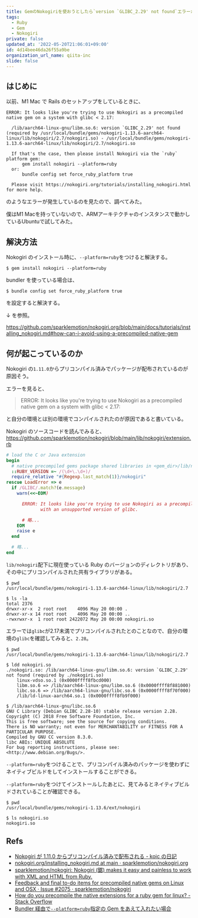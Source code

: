 ```yaml
---
title: GemのNokogiriを使おうとしたら`version `GLIBC_2.29' not found`エラーが出たときのことを調べた
tags:
  - Ruby
  - Gem
  - Nokogiri
private: false
updated_at: '2022-05-20T21:06:01+09:00'
id: 4d14bee46da26f55a9be
organization_url_name: qiita-inc
slide: false
---
```

## はじめに

以前、M1 Mac で Rails のセットアップをしているときに、

```console
ERROR: It looks like you're trying to use Nokogiri as a precompiled native gem on a system with glibc < 2.17:

  /lib/aarch64-linux-gnu/libm.so.6: version `GLIBC_2.29' not found (required by /usr/local/bundle/gems/nokogiri-1.13.6-aarch64-linux/lib/nokogiri/2.7/nokogiri.so) - /usr/local/bundle/gems/nokogiri-1.13.6-aarch64-linux/lib/nokogiri/2.7/nokogiri.so

  If that's the case, then please install Nokogiri via the `ruby` platform gem:
      gem install nokogiri --platform=ruby
  or:
      bundle config set force_ruby_platform true

  Please visit https://nokogiri.org/tutorials/installing_nokogiri.html for more help.
```

のようなエラーが発生しているのを見たので、調べてみた。

僕はM1 Macを持っていないので、ARMアーキテクチャのインスタンスで動かしているUbuntuで試してみた。

## 解決方法

Nokogiri のインストール時に、`--platform=ruby`をつけると解決する。

```console
$ gem install nokogiri --platform=ruby
```

bundler を使っている場合は、

```console
$ bundle config set force_ruby_platform true
```

を設定すると解決する。

↓ を参照。

https://github.com/sparklemotion/nokogiri.org/blob/main/docs/tutorials/installing_nokogiri.md#how-can-i-avoid-using-a-precompiled-native-gem

## 何が起こっているのか

Nokogiri の`1.11.0`からプリコンパイル済みでパッケージが配布されているのが原因そう。

エラーを見ると、

> ERROR: It looks like you're trying to use Nokogiri as a precompiled native gem on a system with glibc < 2.17:

と自分の環境とは別の環境でコンパイルされたのが原因であると書いている。

Nokogiri のソースコードを読んでみると、
https://github.com/sparklemotion/nokogiri/blob/main/lib/nokogiri/extension.rb

```ruby:lib/nokogiri/extension.rb
# load the C or Java extension
begin
  # native precompiled gems package shared libraries in <gem_dir>/lib/nokogiri/<ruby_version>
  ::RUBY_VERSION =~ /(\d+\.\d+)/
  require_relative "#{Regexp.last_match(1)}/nokogiri"
rescue LoadError => e
  if /GLIBC/.match?(e.message)
    warn(<<~EOM)

      ERROR: It looks like you're trying to use Nokogiri as a precompiled native gem on a system
             with an unsupported version of glibc.

      # 略...
    EOM
    raise e
  end

  # 略...
end
```

`lib/nokogiri`配下に現在使っている Ruby のバージョンのディレクトリがあり、その中にプリコンパイルされた共有ライブラリがある。

```console
$ pwd
/usr/local/bundle/gems/nokogiri-1.13.6-aarch64-linux/lib/nokogiri/2.7

$ ls -la
total 2376
drwxr-xr-x  2 root root    4096 May 20 00:00 .
drwxr-xr-x 14 root root    4096 May 20 00:00 ..
-rwxrwxr-x  1 root root 2422072 May 20 00:00 nokogiri.so
```

エラーでは`glibc`が2.17未満でプリコンパイルされたとのことなので、自分の環境の`glibc`を確認してみると、`2.28`。

```console
$ pwd
/usr/local/bundle/gems/nokogiri-1.13.6-aarch64-linux/lib/nokogiri/2.7

$ ldd nokogiri.so
./nokogiri.so: /lib/aarch64-linux-gnu/libm.so.6: version `GLIBC_2.29' not found (required by ./nokogiri.so)
	linux-vdso.so.1 (0x0000ffff8fbcd000)
	libm.so.6 => /lib/aarch64-linux-gnu/libm.so.6 (0x0000ffff8f881000)
	libc.so.6 => /lib/aarch64-linux-gnu/libc.so.6 (0x0000ffff8f70f000)
	/lib/ld-linux-aarch64.so.1 (0x0000ffff8fb9f000)

$ /lib/aarch64-linux-gnu/libc.so.6
GNU C Library (Debian GLIBC 2.28-10) stable release version 2.28.
Copyright (C) 2018 Free Software Foundation, Inc.
This is free software; see the source for copying conditions.
There is NO warranty; not even for MERCHANTABILITY or FITNESS FOR A
PARTICULAR PURPOSE.
Compiled by GNU CC version 8.3.0.
libc ABIs: UNIQUE ABSOLUTE
For bug reporting instructions, please see:
<http://www.debian.org/Bugs/>.
```

`--platform=ruby`をつけることで、プリコンパイル済みのパッケージを使わずにネイティブビルドをしてインストールすることができる。

`--platform=ruby`をつけてインストールしたあとに、見てみるとネイティブビルドされていることが確認できる。

```console
$ pwd
/usr/local/bundle/gems/nokogiri-1.13.6/ext/nokogiri

$ ls nokogiri.so
nokogiri.so
```

## Refs

- [Nokogiri が 1.11.0 からプリコンパイル済みで配布される - koic の日記](https://koic.hatenablog.com/entry/nokogiri-1-11-0-will-be-precompiled)
- [nokogiri.org/installing_nokogiri.md at main · sparklemotion/nokogiri.org](https://github.com/sparklemotion/nokogiri.org/blob/main/docs/tutorials/installing_nokogiri.md#how-can-i-avoid-using-a-precompiled-native-gem)
- [sparklemotion/nokogiri: Nokogiri (鋸) makes it easy and painless to work with XML and HTML from Ruby.](https://github.com/sparklemotion/nokogiri)
- [Feedback and final to-do items for precompiled native gems on Linux and OSX · Issue #2075 · sparklemotion/nokogiri](https://github.com/sparklemotion/nokogiri/issues/2075)
- [How do you precompile the native extensions for a ruby gem for linux? - Stack Overflow](https://stackoverflow.com/questions/3667918/how-do-you-precompile-the-native-extensions-for-a-ruby-gem-for-linux)
- [Bundler 経由で`--platform=ruby`指定の Gem をあえて入れたい場合](https://teratail.com/questions/25224)
